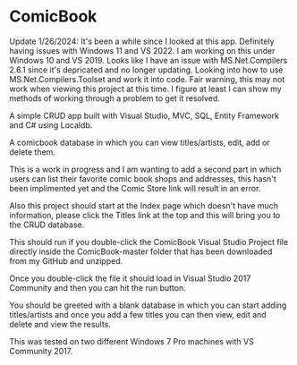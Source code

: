 # ComicBook
Update 1/26/2024:  It's been a while since I looked at this app.  Definitely having issues with Windows 11 and VS 2022.
I am working on this under Windows 10 and VS 2019.  Looks like I have an issue with MS.Net.Compilers 2.6.1 since it's
depricated and no longer updating.   Looking into how to use MS.Net.Compilers.Toolset and work it into code.
Fair warning, this may not work when viewing this project at this time.  I figure at least I can show my methods of
working through a problem to get it resolved.

A simple CRUD app built with Visual Studio, MVC, SQL, Entity Framework and C# using Localdb.  

A comicbook database in which you can view titles/artists, edit, add or delete them.

This is a work in progress and I am wanting to add a second part in which users can list their favorite comic book shops and addresses, this hasn't been implimented yet and the Comic Store link will result in an error.  

Also this project should start at the Index page which doesn't have much information, please click the Titles link at the top and this will bring you to the CRUD database.

This should run if you double-click the ComicBook Visual Studio Project file directly inside the ComicBook-master folder that has been downloaded from my GitHub and unzipped.  

Once you double-click the file it should load in Visual Studio 2017 Community and then you can hit the run button.

You should be greeted with a blank database in which you can start adding titles/artists and once you add a few titles you can then view, edit and delete and view the results.

This was tested on two different Windows 7 Pro machines with VS Community 2017.

